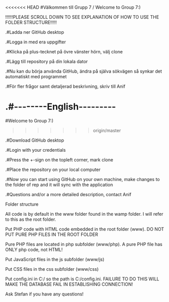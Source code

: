 <<<<<<< HEAD
﻿#Välkommen till Grupp 7 / Welcome to Group 7:)

!!!!!!PLEASE SCROLL DOWN TO SEE EXPLANATION OF HOW TO USE THE FOLDER STRUCTURE!!!!!

.#Ladda ner GitHub desktop

.#Logga in med era uppgifter 

.#Klicka på plus-tecknet på övre vänster hörn, välj clone

.#Lägg till repository på din lokala dator

.#Nu kan du börja använda GitHub, ändra på själva sökvägen så synkar det automatiskt med programmet

.#För fler frågor samt detaljerad beskrivning, skriv till Anif

.#--------English---------
=======
﻿#Welcome to Group 7:)
>>>>>>> origin/master

.#Download GitHub desktop

.#Login with your credentials

.#Press the +-sign on the topleft corner, mark clone

.#Place the repository on your local computer

.#Now you can start using GitHub on your own machine, make changes to the folder of rep and it will sync with the application

.#Questions and/or a more detailed description, contact Anif


Folder structure

All code is by default in the www folder found in the wamp folder. I will refer to this as the root folder.

Put PHP code with HTML code embedded in the root folder (www). DO NOT PUT PURE PHP FILES IN THE ROOT FOLDER

Pure PHP files are located in php subfolder (www/php). A pure PHP file has ONLY php code, not HTML!

Put JavaScript files in the js subfolder (www/js)

Put CSS files in the css subfolder (www/css)

Put config.ini in C:/ so the path is C:/config.ini. FAILURE TO DO THIS WILL MAKE THE DATABASE FAIL IN ESTABLISHING CONNECTION!

Ask Stefan if you have any questions!